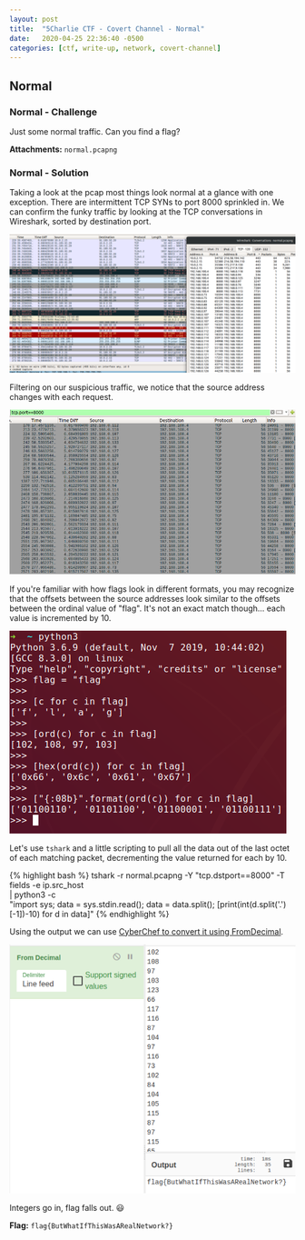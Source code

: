 ```yaml
---
layout: post
title:  "5Charlie CTF - Covert Channel - Normal"
date:   2020-04-25 22:36:40 -0500
categories: [ctf, write-up, network, covert-channel]
---
```


## Normal

### Normal - Challenge

Just some normal traffic. Can you find a flag?

**Attachments:** `normal.pcapng`

### Normal - Solution

Taking a look at the pcap most things look normal at a glance with one exception. There are intermittent TCP SYNs to port 8000 sprinkled in.
We can confirm the funky traffic by looking at the TCP conversations in Wireshark, sorted by destination port.

![Wireshark TCP Conversations](/assets/images/covert_normal_wireshark_ports.png)

Filtering on our suspicious traffic, we notice that the source address changes with each request.

![Wireshark filtered by TCP port 8000](/assets/images/covert_normal_wireshark_filtered.png)

If you're familiar with how flags look in different formats, you may recognize that the offsets between the source addresses look similar to the offsets between the ordinal value of "flag". It's not an exact match though... each value is incremented by 10.

!["Flag" in various data formats](/assets/images/flag_formats.png)

Let's use `tshark` and a little scripting to pull all the data out of the last octet of each matching packet, decrementing the value returned for each by 10.

{% highlight bash %}
tshark -r normal.pcapng -Y "tcp.dstport==8000" -T fields -e ip.src_host \
| python3 -c \
"import sys;
data = sys.stdin.read();
data = data.split();
[print(int(d.split('.')[-1])-10) for d in data]"
{% endhighlight %}

Using the output we can use [CyberChef to convert it using FromDecimal](https://gchq.github.io/CyberChef/#recipe=From_Decimal('Line%20feed',false)&input=MTAyCjEwOAo5NwoxMDMKMTIzCjY2CjExNwoxMTYKODcKMTA0Cjk3CjExNgo3MwoxMDIKODQKMTA0CjEwNQoxMTUKODcKOTcKMTE1CjY1CjgyCjEwMQo5NwoxMDgKNzgKMTAxCjExNgoxMTkKMTExCjExNAoxMDcKNjMKMTI1Cg).

![CyberChef conversion of flag data](/assets/images/covert_normal_data_convert.png)

Integers go in, flag falls out. 😃

**Flag:** `flag{ButWhatIfThisWasARealNetwork?}`
